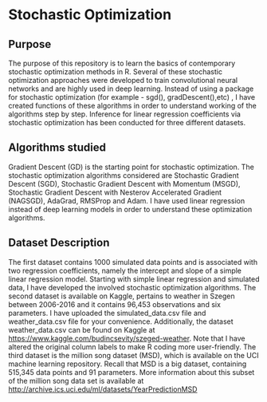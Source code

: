 # Stochastic Optimization

## Purpose 

The purpose of this repository is to learn the basics of contemporary stochastic optimization methods in R.
Several of these stochastic optimization approaches were developed to train convolutional neural networks and are highly used in deep learning.
Instead of using a package for stochastic optimization (for example - sgd(), gradDescent(),etc) , I have created functions of these algorithms in order to understand working of the algorithms step by step.
Inference for linear regression coefficients via stochastic optimization has been conducted for three different datasets.

## Algorithms studied
Gradient Descent (GD) is the starting point for stochastic optimization.
The stochastic optimization algorithms considered are Stochastic Gradient Descent (SGD), Stochastic Gradient Descent with Momentum (MSGD), 
Stochastic Gradient Descent with Nesterov Accelerated Gradient (NAGSGD), AdaGrad, RMSProp and Adam.
I have used linear regression instead of deep learning models in order to understand these optimization algorithms. 

## Dataset Description

The first dataset contains 1000 simulated data points and is associated with two regression coefficients, 
namely the intercept and slope of a simple linear regression model. 
Starting with simple linear regression and simulated data, I have developed the involved stochastic optimization algorithms. 
The second dataset is available on Kaggle, pertains to weather in Szegen between 2006-2016 and it contains 96,453 observations and six
parameters. I have uploaded the simulated_data.csv file and weather_data.csv file for your convenience. Additionally, the dataset weather_data.csv can be found on Kaggle at https://www.kaggle.com/budincsevity/szeged-weather.
Note that I have altered the original column labels to make R coding more user-friendly.
The third dataset is the million song dataset (MSD), which is available on the UCI machine learning repository. 
Recall that MSD is a big dataset, containing 515,345 data points and 91 parameters. 
More information about this subset of the million song data set is available at
http://archive.ics.uci.edu/ml/datasets/YearPredictionMSD




